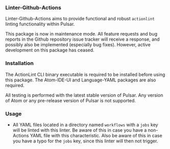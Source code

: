### Linter-Github-Actions

Linter-Github-Actions aims to provide functional and robust `actionlint` linting functionality within Pulsar.

This package is now in maintenance mode. All feature requests and bug reports in the Github repository issue tracker will receive a response, and possibly also be implemented (especially bug fixes). However, active development on this package has ceased.

### Installation
The ActionLint CLI binary executable is required to be installed before using this package. The Atom-IDE-UI and Language-YAML packages are also required.

All testing is performed with the latest stable version of Pulsar. Any version of Atom or any pre-release version of Pulsar is not supported.

### Usage
- All YAML files located in a directory named `workflows` with a `jobs` key will be linted with this linter. Be aware of this in case you have a non-Actions YAML file with this characteristic. Also be aware of this in case you have a typo for the `jobs` key, since this linter will then not trigger.
